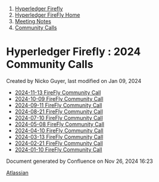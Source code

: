 1. [Hyperledger Firefly](index.html)
2. [Hyperledger FireFly Home](Hyperledger-FireFly-Home_20152345.html)
3. [Meeting Notes](Meeting-Notes_20156412.html)
4. [Community Calls](Community-Calls_20154671.html)

# Hyperledger Firefly : 2024 Community Calls

Created by Nicko Guyer, last modified on Jan 09, 2024

- [2024-11-13 FireFly Community Call](2024-11-13-FireFly-Community-Call_49872903.html)
- [2024-10-09 FireFly Community Call](2024-10-09-FireFly-Community-Call_25690113.html)
- [2024-09-11 FireFly Community Call](2024-09-11-FireFly-Community-Call_20155128.html)
- [2024-08-21 FireFly Community Call](2024-08-21-FireFly-Community-Call_20155125.html)
- [2024-07-10 FireFly Community Call](2024-07-10-FireFly-Community-Call_20155122.html)
- [2024-05-08 FireFly Community Call](2024-05-08-FireFly-Community-Call_20155119.html)
- [2024-04-10 FireFly Community Call](2024-04-10-FireFly-Community-Call_20155113.html)
- [2024-03-13 FireFly Community Call](2024-03-13-FireFly-Community-Call_20155106.html)
- [2024-02-21 FireFly Community Call](2024-02-21-FireFly-Community-Call_20155103.html)
- [2024-01-10 FireFly Community Call](2024-01-10-FireFly-Community-Call_20155097.html)

Document generated by Confluence on Nov 26, 2024 16:23

[Atlassian](http://www.atlassian.com/)
